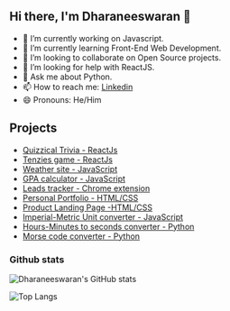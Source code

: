 ## Hi there, I'm Dharaneeswaran 👋

<!--
**DharaneeswaranR/DharaneeswaranR** is a ✨ _special_ ✨ repository because its `README.md` (this file) appears on your GitHub profile.

Here are some ideas to get you started:
-->
- 🔭 I’m currently working on Javascript.
- 🌱 I’m currently learning Front-End Web Development.
- 👯 I’m looking to collaborate on Open Source projects.
- 🤔 I’m looking for help with ReactJS.
- 💬 Ask me about Python.
- 📫 How to reach me: [Linkedin](https://www.linkedin.com/in/dharaneeswaranr/)
- 😄 Pronouns: He/Him  

## Projects

- [Quizzical Trivia - ReactJs](https://quizzical-trivia-five.vercel.app/)
- [Tenzies game - ReactJs](https://tenzies-game-gray.vercel.app/)
- [Weather site - JavaScript](https://dharaneeswaranr.github.io/weather-app-js/)
- [GPA calculator - JavaScript](https://dharaneeswaranr.github.io/GPA-Calculator/)
- [Leads tracker - Chrome extension](https://github.com/DharaneeswaranR/leads-tracker)
- [Personal Portfolio - HTML/CSS](https://dharaneeswaranr.github.io/)
- [Product Landing Page -HTML/CSS](https://dharaneeswaranr.github.io/Product-Landing-Page/)
- [Imperial-Metric Unit converter - JavaScript](https://dharaneeswaranr.github.io/JavaScript-Unit-Converter/)
- [Hours-Minutes to seconds converter - Python](https://github.com/DharaneeswaranR/Tkinter-Python-GUI)
- [Morse code converter - Python](https://github.com/DharaneeswaranR/Morse-Code-Converter)

### Github stats

![Dharaneeswaran's GitHub stats](https://github-readme-stats.vercel.app/api?username=DharaneeswaranR&theme=radical&show_icons=true)

![Top Langs](https://github-readme-stats.vercel.app/api/top-langs/?username=DharaneeswaranR&layout=compact)

